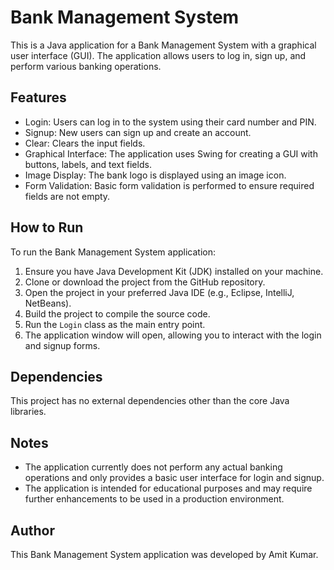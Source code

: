 # Bank Management System

This is a Java application for a Bank Management System with a graphical user interface (GUI). The application allows users to log in, sign up, and perform various banking operations.

## Features

- Login: Users can log in to the system using their card number and PIN.
- Signup: New users can sign up and create an account.
- Clear: Clears the input fields.
- Graphical Interface: The application uses Swing for creating a GUI with buttons, labels, and text fields.
- Image Display: The bank logo is displayed using an image icon.
- Form Validation: Basic form validation is performed to ensure required fields are not empty.

## How to Run

To run the Bank Management System application:

1. Ensure you have Java Development Kit (JDK) installed on your machine.
2. Clone or download the project from the GitHub repository.
3. Open the project in your preferred Java IDE (e.g., Eclipse, IntelliJ, NetBeans).
4. Build the project to compile the source code.
5. Run the `Login` class as the main entry point.
6. The application window will open, allowing you to interact with the login and signup forms.

## Dependencies

This project has no external dependencies other than the core Java libraries.

## Notes

- The application currently does not perform any actual banking operations and only provides a basic user interface for login and signup.
- The application is intended for educational purposes and may require further enhancements to be used in a production environment.

## Author

This Bank Management System application was developed by Amit Kumar.
